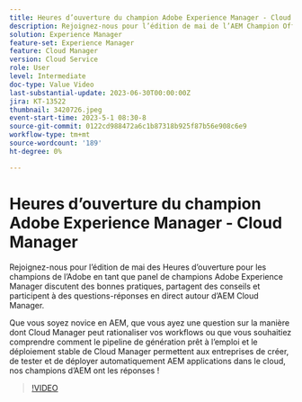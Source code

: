 ```yaml
---
title: Heures d’ouverture du champion Adobe Experience Manager - Cloud Manager
description: Rejoignez-nous pour l’édition de mai de l’AEM Champion Office Hours d’Adobe en tant que panel de champions d’Adobe Experience Manager discutent des bonnes pratiques, partagent des conseils et participent à une séance de questions-réponses autour d’AEM Cloud Manager. Que vous soyez nouveau pour vous, que vous ayez une question sur la manière dont Cloud Manager peut rationaliser vos workflows ou que vous souhaitiez comprendre comment le pipeline de création prêt à l’emploi de Cloud Manager et le déploiement stable permet aux entreprises créer, tester, tester et tester et déployer. Les applications  au cloud automatiquement, nos champions d’ ont les réponses !
solution: Experience Manager
feature-set: Experience Manager
feature: Cloud Manager
version: Cloud Service
role: User
level: Intermediate
doc-type: Value Video
last-substantial-update: 2023-06-30T00:00:00Z
jira: KT-13522
thumbnail: 3420726.jpeg
event-start-time: 2023-5-1 08:30-8
source-git-commit: 0122cd988472a6c1b87318b925f87b56e908c6e9
workflow-type: tm+mt
source-wordcount: '189'
ht-degree: 0%

---
```



# Heures d’ouverture du champion Adobe Experience Manager - Cloud Manager

Rejoignez-nous pour l’édition de mai des Heures d’ouverture pour les champions de l’Adobe en tant que panel de champions Adobe Experience Manager discutent des bonnes pratiques, partagent des conseils et participent à des questions-réponses en direct autour d’AEM Cloud Manager.

Que vous soyez novice en AEM, que vous ayez une question sur la manière dont Cloud Manager peut rationaliser vos workflows ou que vous souhaitiez comprendre comment le pipeline de génération prêt à l’emploi et le déploiement stable de Cloud Manager permettent aux entreprises de créer, de tester et de déployer automatiquement AEM applications dans le cloud, nos champions d’AEM ont les réponses !

>[!VIDEO](https://video.tv.adobe.com/v/3420726/?learn=on)
